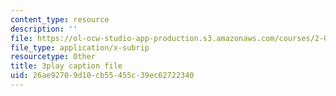 ```yaml
---
content_type: resource
description: ''
file: https://ol-ocw-studio-app-production.s3.amazonaws.com/courses/2-003sc-engineering-dynamics-fall-2011/26ae92709d10cb55455c39ec62722340_p9DHjoLS3GA.srt
file_type: application/x-subrip
resourcetype: Other
title: 3play caption file
uid: 26ae9270-9d10-cb55-455c-39ec62722340
---
```

